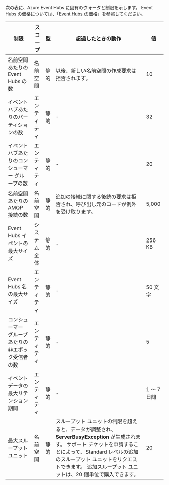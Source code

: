 次の表に、Azure Event Hubs に固有のクォータと制限を示します。 Event Hubs の価格については、「[Event Hubs の価格](https://azure.microsoft.com/pricing/details/event-hubs/)」を参照してください。

| 制限 | スコープ | 型 | 超過したときの動作 | 値 |
| --- | --- | --- | --- | --- |
| 名前空間あたりの Event Hubs の数 |名前空間 |静的 |以後、新しい名前空間の作成要求は拒否されます。 |10 |
| イベント ハブあたりのパーティションの数 |エンティティ |静的 |- |32 |
| イベント ハブあたりのコンシューマー グループの数 |エンティティ |静的 |- |20 |
| 名前空間あたりの AMQP 接続の数 |名前空間 |静的 |追加の接続に関する後続の要求は拒否され、呼び出し元のコードが例外を受け取ります。 |5,000 |
| Event Hubs イベントの最大サイズ|システム全体 |静的 |- |256 KB |
| Event Hubs 名の最大サイズ |エンティティ |静的 |- |50 文字 |
| コンシューマー グループあたりの非エポック受信者の数 |エンティティ |静的 |- |5 |
| イベント データの最大リテンション期間 |エンティティ |静的 |- |1 ～ 7 日間 |
| 最大スループット ユニット |名前空間 |静的 |スループット ユニットの制限を超えると、データが調整され、**ServerBusyException** が生成されます。 サポート チケットを申請することによって、Standard レベルの追加のスループット ユニットをリクエストできます。 追加スループット ユニットは、20 個単位で購入できます。 |20 |



<!--HONumber=Dec16_HO1-->


